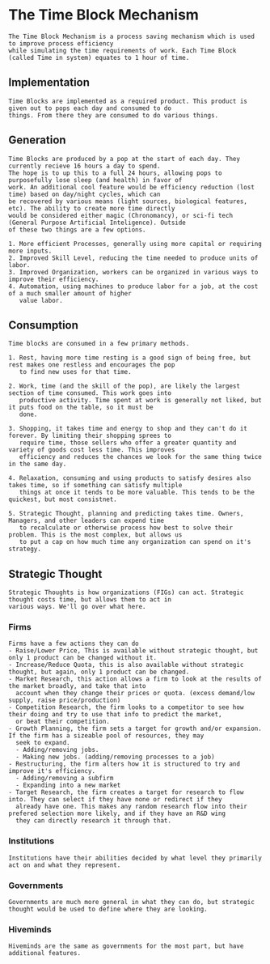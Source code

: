 # The Time Block Mechanism
    The Time Block Mechanism is a process saving mechanism which is used to improve process efficiency
    while simulating the time requirements of work. Each Time Block (called Time in system) equates to 1 hour of time.

## Implementation
    Time Blocks are implemented as a required product. This product is given out to pops each day and consumed to do
    things. From there they are consumed to do various things. 

## Generation
    Time Blocks are produced by a pop at the start of each day. They currently recieve 16 hours a day to spend.
    The hope is to up this to a full 24 hours, allowing pops to purposefully lose sleep (and health) in favor of
    work. An additional cool feature would be efficiency reduction (lost time) based on day/night cycles, which can
    be recovered by various means (light sources, biological features, etc). The ability to create more time directly
    would be considered either magic (Chronomancy), or sci-fi tech (General Purpose Artificial Inteligence). Outside
    of these two things are a few options.

    1. More efficient Processes, generally using more capital or requiring more inputs.
    2. Improved Skill Level, reducing the time needed to produce units of labor.
    3. Improved Organization, workers can be organized in various ways to improve their efficiency.
    4. Automation, using machines to produce labor for a job, at the cost of a much smaller amount of higher
       value labor.

## Consumption
    Time blocks are consumed in a few primary methods.

    1. Rest, having more time resting is a good sign of being free, but rest makes one restless and encourages the pop
       to find new uses for that time.

    2. Work, time (and the skill of the pop), are likely the largest section of time consumed. This work goes into
       productive activity. Time spent at work is generally not liked, but it puts food on the table, so it must be
       done.

    3. Shopping, it takes time and energy to shop and they can't do it forever. By limiting their shopping sprees to
       require time, those sellers who offer a greater quantity and variety of goods cost less time. This improves
       efficiency and reduces the chances we look for the same thing twice in the same day.

    4. Relaxation, consuming and using products to satisfy desires also takes time, so if something can satisfy multiple
       things at once it tends to be more valuable. This tends to be the quickest, but most consistnet.

    5. Strategic Thought, planning and predicting takes time. Owners, Managers, and other leaders can expend time
       to recalculate or otherwise process how best to solve their problem. This is the most complex, but allows us
       to put a cap on how much time any organization can spend on it's strategy. 

## Strategic Thought
    Strategic Thoughts is how organizations (FIGs) can act. Strategic thought costs time, but allows them to act in
    various ways. We'll go over what here.

### Firms
    Firms have a few actions they can do
    - Raise/Lower Price, This is available without strategic thought, but only 1 product can be changed without it.
    - Increase/Reduce Quota, this is also available without strategic thought, but again, only 1 product can be changed.
    - Market Research, this action allows a firm to look at the results of the market broadly, and take that into
      account when they change their prices or quota. (excess demand/low supply, raise price/production)
    - Competition Research, the firm looks to a competitor to see how their doing and try to use that info to predict the market,
      or beat their competition.
    - Growth Planning, the firm sets a target for growth and/or expansion. If the firm has a sizeable pool of resources, they may
      seek to expand.
      - Adding/removing jobs.
      - Making new jobs. (adding/removing processes to a job)
    - Restructuring, the firm alters how it is structured to try and improve it's efficiency.
      - Adding/removing a subfirm
      - Expanding into a new market
    - Target Research, the firm creates a target for research to flow into. They can select if they have none or redirect if they
      already have one. This makes any random research flow into their prefered selection more likely, and if they have an R&D wing
      they can directly research it through that.

### Institutions
    Institutions have their abilities decided by what level they primarily act on and what they represent.

### Governments
    Governments are much more general in what they can do, but strategic thought would be used to define where they are looking.

### Hiveminds
    Hiveminds are the same as governments for the most part, but have additional features.

